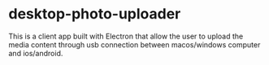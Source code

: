 # desktop-photo-uploader
This is a client app built with Electron that allow the user to upload the media content through usb connection between macos/windows computer and ios/android. 
